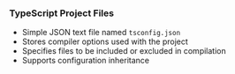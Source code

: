 ### TypeScript Project Files
* Simple JSON text file named `tsconfig.json`
* Stores compiler options used with the project
* Specifies files to be included or excluded in compilation
* Supports configuration inheritance